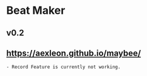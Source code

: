 # Beat Maker
v0.2
---
https://aexleon.github.io/maybee/
------
~~~
- Record Feature is currently not working.
